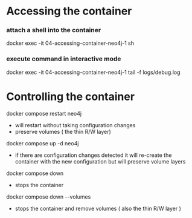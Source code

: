 # Accessing the container

### attach a shell into the container

docker exec -it 04-accessing-container-neo4j-1 sh


### execute command in interactive mode

docker exec -it 04-accessing-container-neo4j-1 tail -f logs/debug.log


# Controlling the container

docker compose restart neo4j

* will restart without taking configuration changes
* preserve volumes ( the thin R/W layer)

docker compose up -d neo4j

* if there are configuration changes detected it will re-create the container with the new configuration but will preserve volume layers

docker compose down

* stops the container

docker compose down --volumes

* stops the container and remove volumes ( also the thin R/W layer )